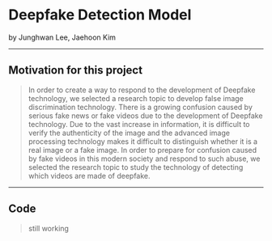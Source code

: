 # Deepfake Detection Model
by Junghwan Lee, Jaehoon Kim

------------------------------------
## Motivation for this project
>In order to create a way to respond to the development of Deepfake technology, we selected a research topic to develop false image discrimination technology.
>There is a growing confusion caused by serious fake news or fake videos due to the development of Deepfake technology. Due to the vast increase in information, it is difficult to verify the authenticity of the image and the advanced image processing technology makes it difficult to distinguish whether it is a real image or a fake image. In order to prepare for confusion caused by fake videos in this modern society and respond to such abuse, we selected the research topic to study the technology of detecting which videos are made of deepfake.

-------------------------------
## Code

> still  working



